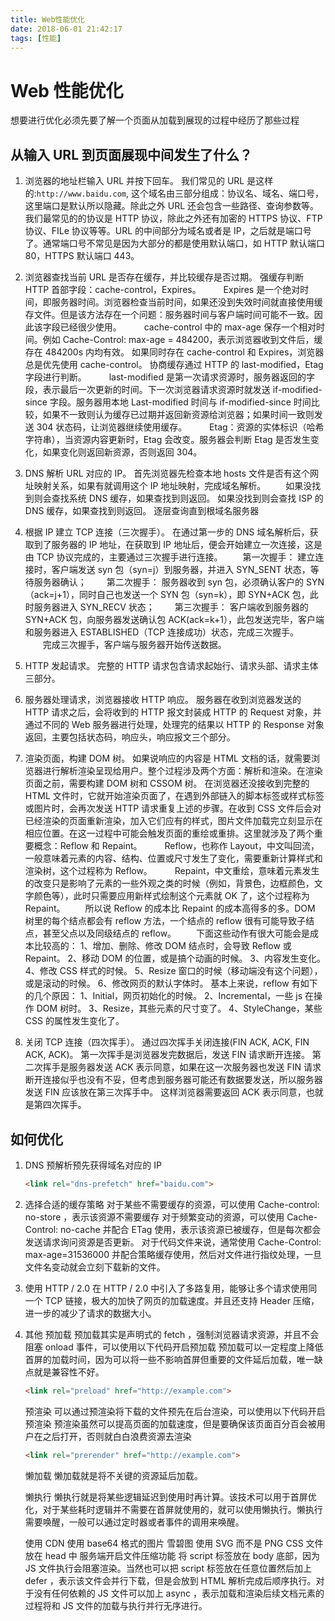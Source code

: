 ```yaml
---
title: Web性能优化
date: 2018-06-01 21:42:17
tags: [性能]
---
```


# Web 性能优化

想要进行优化必须先要了解一个页面从加载到展现的过程中经历了那些过程

## 从输入 URL 到页面展现中间发生了什么？

1. 浏览器的地址栏输入 URL 并按下回车。
   我们常见的 URL 是这样的:```http://www.baidu.com```, 这个域名由三部分组成：协议名、域名、端口号，这里端口是默认所以隐藏。除此之外 URL 还会包含一些路径、查询参数等。 我们最常见的的协议是 HTTP 协议，除此之外还有加密的 HTTPS 协议、FTP 协议、FILe 协议等等。URL 的中间部分为域名或者是 IP，之后就是端口号了。通常端口号不常见是因为大部分的都是使用默认端口，如 HTTP 默认端口 80，HTTPS 默认端口 443。
   <!--more-->
2. 浏览器查找当前 URL 是否存在缓存，并比较缓存是否过期。
   强缓存判断 HTTP 首部字段：cache-control，Expires。
   　　 Expires 是一个绝对时间，即服务器时间。浏览器检查当前时间，如果还没到失效时间就直接使用缓存文件。但是该方法存在一个问题：服务器时间与客户端时间可能不一致。因此该字段已经很少使用。
   　　 cache-control 中的 max-age 保存一个相对时间。例如 Cache-Control: max-age = 484200，表示浏览器收到文件后，缓存在 484200s 内均有效。 如果同时存在 cache-control 和 Expires，浏览器总是优先使用 cache-control。
   协商缓存通过 HTTP 的 last-modified，Etag 字段进行判断。
   　　 last-modified 是第一次请求资源时，服务器返回的字段，表示最后一次更新的时间。下一次浏览器请求资源时就发送 if-modified-since 字段。服务器用本地 Last-modified 时间与 if-modified-since 时间比较，如果不一致则认为缓存已过期并返回新资源给浏览器；如果时间一致则发送 304 状态码，让浏览器继续使用缓存。
   　　 Etag：资源的实体标识（哈希字符串），当资源内容更新时，Etag 会改变。服务器会判断 Etag 是否发生变化，如果变化则返回新资源，否则返回 304。
3. DNS 解析 URL 对应的 IP。
   首先浏览器先检查本地 hosts 文件是否有这个网址映射关系，如果有就调用这个 IP 地址映射，完成域名解析。
   　　如果没找到则会查找系统 DNS 缓存，如果查找到则返回。
   如果没找到则会查找 ISP 的 DNS 缓存，如果查找到则返回。
   逐层查询直到根域名服务器
4. 根据 IP 建立 TCP 连接（三次握手）。
   在通过第一步的 DNS 域名解析后，获取到了服务器的 IP 地址，在获取到 IP 地址后，便会开始建立一次连接，这是由 TCP 协议完成的，主要通过三次握手进行连接。
   　　第一次握手： 建立连接时，客户端发送 syn 包（syn=j）到服务器，并进入 SYN_SENT 状态，等待服务器确认；
   　　第二次握手： 服务器收到 syn 包，必须确认客户的 SYN（ack=j+1），同时自己也发送一个 SYN 包（syn=k），即 SYN+ACK 包，此时服务器进入 SYN_RECV 状态；
   　　第三次握手： 客户端收到服务器的 SYN+ACK 包，向服务器发送确认包 ACK(ack=k+1），此包发送完毕，客户端和服务器进入 ESTABLISHED（TCP 连接成功）状态，完成三次握手。
   　　完成三次握手，客户端与服务器开始传送数据。
5. HTTP 发起请求。
   完整的 HTTP 请求包含请求起始行、请求头部、请求主体三部分。
6. 服务器处理请求，浏览器接收 HTTP 响应。
   服务器在收到浏览器发送的 HTTP 请求之后，会将收到的 HTTP 报文封装成 HTTP 的 Request 对象，并通过不同的 Web 服务器进行处理，处理完的结果以 HTTP 的 Response 对象返回，主要包括状态码，响应头，响应报文三个部分。
7. 渲染页面，构建 DOM 树。
   如果说响应的内容是 HTML 文档的话，就需要浏览器进行解析渲染呈现给用户。整个过程涉及两个方面：解析和渲染。在渲染页面之前，需要构建 DOM 树和 CSSOM 树。
   在浏览器还没接收到完整的 HTML 文件时，它就开始渲染页面了，在遇到外部链入的脚本标签或样式标签或图片时，会再次发送 HTTP 请求重复上述的步骤。在收到 CSS 文件后会对已经渲染的页面重新渲染，加入它们应有的样式，图片文件加载完立刻显示在相应位置。在这一过程中可能会触发页面的重绘或重排。这里就涉及了两个重要概念：Reflow 和 Repaint。
   　　 Reflow，也称作 Layout，中文叫回流，一般意味着元素的内容、结构、位置或尺寸发生了变化，需要重新计算样式和渲染树，这个过程称为 Reflow。
   　　 Repaint，中文重绘，意味着元素发生的改变只是影响了元素的一些外观之类的时候（例如，背景色，边框颜色，文字颜色等），此时只需要应用新样式绘制这个元素就 OK 了，这个过程称为 Repaint。
   　　所以说 Reflow 的成本比 Repaint 的成本高得多的多。DOM 树里的每个结点都会有 reflow 方法，一个结点的 reflow 很有可能导致子结点，甚至父点以及同级结点的 reflow。
   　　下面这些动作有很大可能会是成本比较高的：
   1、增加、删除、修改 DOM 结点时，会导致 Reflow 或 Repaint。
   2、移动 DOM 的位置，或是搞个动画的时候。
   3、内容发生变化。
   4、修改 CSS 样式的时候。
   5、Resize 窗口的时候（移动端没有这个问题），或是滚动的时候。
   6、修改网页的默认字体时。
   基本上来说，reflow 有如下的几个原因：
   1、Initial，网页初始化的时候。
   2、Incremental，一些 js 在操作 DOM 树时。
   3、Resize，其些元素的尺寸变了。
   4、StyleChange，某些 CSS 的属性发生变化了。

8. 关闭 TCP 连接（四次挥手）。
   通过四次挥手关闭连接(FIN ACK, ACK, FIN ACK, ACK)。
   第一次挥手是浏览器发完数据后，发送 FIN 请求断开连接。
   第二次挥手是服务器发送 ACK 表示同意，如果在这一次服务器也发送 FIN 请求断开连接似乎也没有不妥，但考虑到服务器可能还有数据要发送，所以服务器发送 FIN 应该放在第三次挥手中。
   这样浏览器需要返回 ACK 表示同意，也就是第四次挥手。

## 如何优化

1. DNS 预解析预先获得域名对应的 IP

   ```html
   <link rel="dns-prefetch" href="baidu.com">
   ```

2. 选择合适的缓存策略
   对于某些不需要缓存的资源，可以使用 Cache-control: no-store ，表示该资源不需要缓存
   对于频繁变动的资源，可以使用 Cache-Control: no-cache 并配合 ETag 使用，表示该资源已被缓存，但是每次都会发送请求询问资源是否更新。
   对于代码文件来说，通常使用 Cache-Control: max-age=31536000 并配合策略缓存使用，然后对文件进行指纹处理，一旦文件名变动就会立刻下载新的文件。
3. 使用 HTTP / 2.0
   在 HTTP / 2.0 中引入了多路复用，能够让多个请求使用同一个 TCP 链接，极大的加快了网页的加载速度。并且还支持 Header 压缩，进一步的减少了请求的数据大小。

4. 其他
   预加载
   预加载其实是声明式的 fetch ，强制浏览器请求资源，并且不会阻塞 onload 事件，可以使用以下代码开启预加载
   预加载可以一定程度上降低首屏的加载时间，因为可以将一些不影响首屏但重要的文件延后加载，唯一缺点就是兼容性不好。

   ```html
   <link rel="preload" href="http://example.com">
   ```

   预渲染
   可以通过预渲染将下载的文件预先在后台渲染，可以使用以下代码开启预渲染
   预渲染虽然可以提高页面的加载速度，但是要确保该页面百分百会被用户在之后打开，否则就白白浪费资源去渲染

   ```html
   <link rel="prerender" href="http://example.com">
   ```

   懒加载
   懒加载就是将不关键的资源延后加载。

   懒执行
   懒执行就是将某些逻辑延迟到使用时再计算。该技术可以用于首屏优化，对于某些耗时逻辑并不需要在首屏就使用的，就可以使用懒执行。懒执行需要唤醒，一般可以通过定时器或者事件的调用来唤醒。

   使用 CDN
   使用 base64 格式的图片
   雪碧图
   使用 SVG 而不是 PNG
   CSS 文件放在 head 中
   服务端开启文件压缩功能
   将 script 标签放在 body 底部，因为 JS 文件执行会阻塞渲染。当然也可以把 script 标签放在任意位置然后加上 defer ，表示该文件会并行下载，但是会放到 HTML 解析完成后顺序执行。对于没有任何依赖的 JS 文件可以加上 async ，表示加载和渲染后续文档元素的过程将和 JS 文件的加载与执行并行无序进行。
